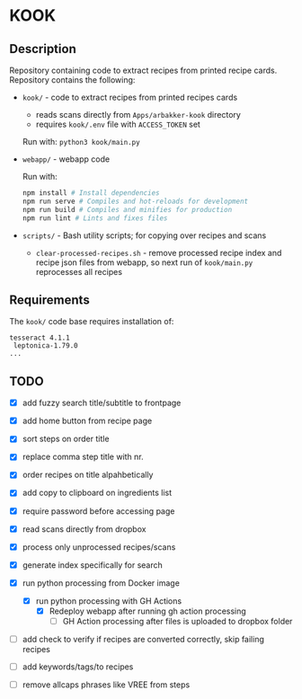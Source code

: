 # KOOK

## Description

Repository containing code to extract recipes from printed recipe cards. Repository contains the following:

- `kook/` - code to extract recipes from printed recipes cards
    - reads scans directly from `Apps/arbakker-kook` directory
    - requires `kook/.env` file with `ACCESS_TOKEN` set 

    Run with: `python3 kook/main.py`

- `webapp/` - webapp code

    Run with:

    ```sh
    npm install # Install dependencies
    npm run serve # Compiles and hot-reloads for development
    npm run build # Compiles and minifies for production
    npm run lint # Lints and fixes files
    ```

- `scripts/` - Bash utility scripts; for copying over recipes and scans
    - `clear-processed-recipes.sh` - remove processed recipe index and recipe json files from webapp, so next run of `kook/main.py` reprocesses all recipes


## Requirements

The `kook/` code base requires installation of:

```
tesseract 4.1.1
 leptonica-1.79.0
...
```
  
## TODO

- [x] add fuzzy search title/subtitle to frontpage
- [x] add home button from recipe page
- [x] sort steps on order title
- [x] replace comma step title with nr.
- [x] order recipes on title alpahbetically
- [x] add copy to clipboard on ingredients list
- [x] require password before accessing page
- [x] read scans directly from dropbox
- [x] process only unprocessed recipes/scans
- [x] generate index specifically for search
- [x] run python processing from Docker image
  - [x] run python processing with GH Actions
    - [x] Redeploy webapp after running gh action processing
      - [ ] GH Action processing after files is uploaded to dropbox folder
- [ ] add check to verify if recipes are converted correctly, skip failing recipes
- [ ] add keywords/tags/to recipes
- [ ] remove allcaps phrases like  VREE from steps

